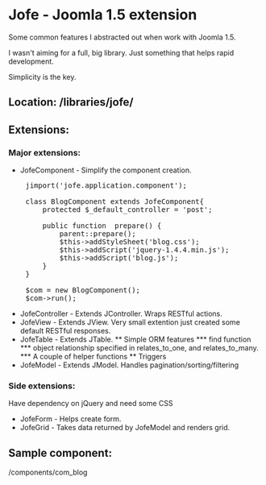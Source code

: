 # Jofe - Joomla 1.5 extension

Some common features I abstracted out when work with Joomla 1.5.

I wasn't aiming for a full, big library. Just something that helps rapid development.

Simplicity is the key.


## Location: /libraries/jofe/

## Extensions:

### Major extensions:

* JofeComponent - Simplify the component creation.
<pre>
	jimport('jofe.application.component');
	
	class BlogComponent extends JofeComponent{
		protected $_default_controller = 'post';
		
		public function  prepare() {
			parent::prepare();
			$this->addStyleSheet('blog.css');
			$this->addScript('jquery-1.4.4.min.js');
			$this->addScript('blog.js');
		}
	}
	
	$com = new BlogComponent();
	$com->run();
</pre>
* JofeController - Extends JController. Wraps RESTful actions.
* JofeView - Extends JView. Very small extention just created some default RESTful responses.
* JofeTable - Extends JTable.
** Simple ORM features
*** find function
*** object relationship specified in relates_to_one, and relates_to_many.
*** A couple of helper functions
** Triggers
* JofeModel - Extends JModel. Handles pagination/sorting/filtering

### Side extensions:

Have dependency on jQuery and need some CSS

* JofeForm - Helps create form.
* JofeGrid - Takes data returned by JofeModel and renders grid.

## Sample component:

/components/com_blog